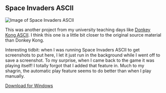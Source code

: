 ## Space Invaders ASCII

![Image of Space Invaders ASCII](images/space-invaders-ascii-1.png)

This was another project from my university teaching days like [Donkey Kong ASCII](donkey-kong-ascii). I think this one is a little bit closer to the original source material than Donkey Kong.

Interesting tidbit: when I was running Space Invaders ASCII to get screenshots to put here, I let it just run in the background while I went off to save a screenshot. To my surprise, when I came back to the game it was playing itself! I totally forgot that I added that feature in. Much to my shagrin, the automatic play feature seems to do better than when I play manually.


[Download for Windows](https://mythicantdownloads.blob.core.windows.net/public/Space_Invaders___ASCII.zip)